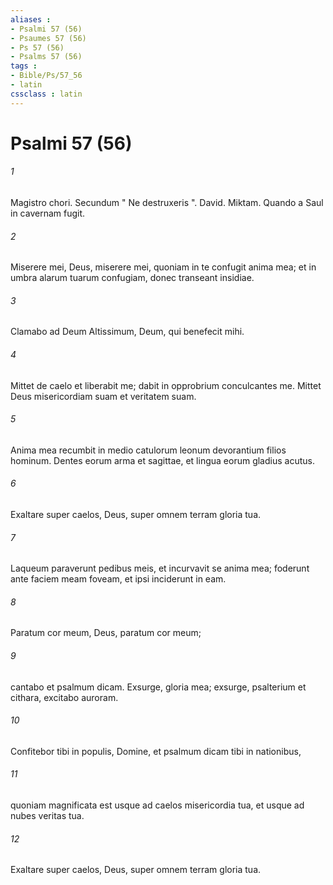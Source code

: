 ```yaml
---
aliases : 
- Psalmi 57 (56)
- Psaumes 57 (56)
- Ps 57 (56)
- Psalms 57 (56)
tags : 
- Bible/Ps/57_56
- latin
cssclass : latin
---
```


# Psalmi 57 (56)

###### 1
Magistro chori. Secundum " Ne destruxeris ". David. Miktam. Quando a Saul in cavernam fugit.
###### 2
Miserere mei, Deus, miserere mei, quoniam in te confugit anima mea; et in umbra alarum tuarum confugiam, donec transeant insidiae.
###### 3
Clamabo ad Deum Altissimum, Deum, qui benefecit mihi.
###### 4
Mittet de caelo et liberabit me; dabit in opprobrium conculcantes me. Mittet Deus misericordiam suam et veritatem suam.
###### 5
Anima mea recumbit in medio catulorum leonum devorantium filios hominum. Dentes eorum arma et sagittae, et lingua eorum gladius acutus.
###### 6
Exaltare super caelos, Deus, super omnem terram gloria tua.
###### 7
Laqueum paraverunt pedibus meis, et incurvavit se anima mea; foderunt ante faciem meam foveam, et ipsi inciderunt in eam.
###### 8
Paratum cor meum, Deus, paratum cor meum;
###### 9
cantabo et psalmum dicam. Exsurge, gloria mea; exsurge, psalterium et cithara, excitabo auroram.
###### 10
Confitebor tibi in populis, Domine, et psalmum dicam tibi in nationibus,
###### 11
quoniam magnificata est usque ad caelos misericordia tua, et usque ad nubes veritas tua.
###### 12
Exaltare super caelos, Deus, super omnem terram gloria tua.
